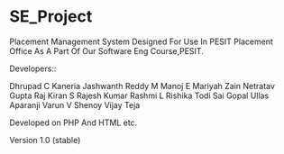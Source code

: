 SE_Project
==========

Placement Management System Designed For Use In PESIT Placement Office
As A Part Of Our Software Eng Course,PESIT.

Developers::
 
Dhrupad C Kaneria
Jashwanth Reddy M
Manoj E
Mariyah Zain
Netratav Gupta
Raj Kiran S
Rajesh Kumar
Rashmi L
Rishika Todi
Sai Gopal
Ullas Aparanji
Varun V Shenoy
Vijay Teja

Developed on PHP And HTML etc.

Version 1.0 (stable)